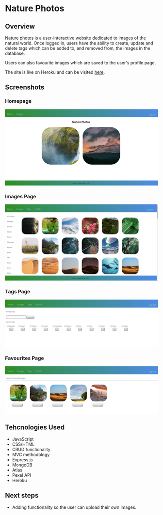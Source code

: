# Nature Photos

## Overview

Nature photos is a user-interactive website dedicated to images of the natural world.  Once logged in, users have the ability to create, update and delete tags which can be added to, and removed from, the images in the database.

Users can also favourite images which are saved to the user's profile page.

The site is live on Heroku and can be visited [here](https://nature-photos-394e18c571b1.herokuapp.com/).

## Screenshots
### Homepage
![Image of homepage](public/images/homepage.png)

### Images Page
![Image of images page](public/images/images.png)

### Tags Page
![Image of tags page](public/images/tags.png)

### Favourites Page
![Image of favourites page](public/images/favourites.png)

## Tehcnologies Used
* JavaScript
* CSS/HTML
* CRUD functionality
* MVC methodology
* Express.js
* MongoDB
* Atlas
* Pexel API
* Heroku

## Next steps

* Adding functionality so the user can upload their own images.
